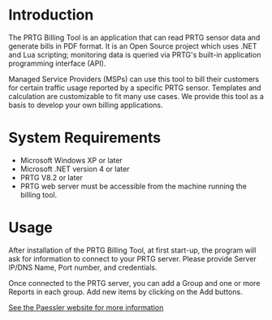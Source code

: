 # Introduction #

The PRTG Billing Tool is an application that can read PRTG sensor data and generate bills in PDF format. It is an Open Source project which uses .NET and Lua scripting; monitoring data is queried via PRTG's built-in application programming interface (API).

Managed Service Providers (MSPs) can use this tool to bill their customers for certain traffic usage reported by a specific PRTG sensor. Templates and calculation are customizable to fit many use cases. We provide this tool as a basis to develop your own billing applications.

# System Requirements #

  * Microsoft Windows XP or later
  * Microsoft .NET version 4 or later
  * PRTG V8.2 or later
  * PRTG web server must be accessible from the machine running the billing tool.

# Usage #

After installation of the PRTG Billing Tool, at first start-up, the program will ask for information to connect to your PRTG server. Please provide Server IP/DNS Name, Port number, and credentials.

Once connected to the PRTG server, you can add a Group and one or more Reports in each group. Add new items by clicking on the Add buttons.


[See the Paessler website for more information](http://www.paessler.com/tools/billingtool)
